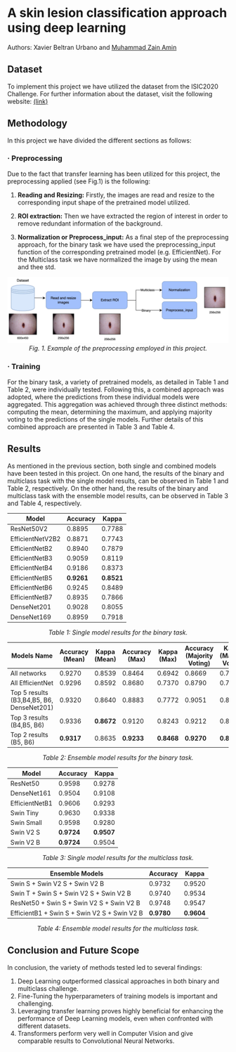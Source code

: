 # A skin lesion classification approach using deep learning
Authors: Xavier Beltran Urbano and [Muhammad Zain Amin](https://github.com/ZainAmin)

## Dataset

To implement this project we have utilized the dataset from the ISIC2020 Challenge. For further information about the dataset, visit the following website: [(link)](https://challenge2020.isic-archive.com/)

## Methodology
In this project we have divided the different sections as follows:

### · Preprocessing
Due to the fact that transfer learning has been utilized for this project, the preprocessing applied (see Fig.1) is the following:

1. **Reading and Resizing:** Firstly, the images are read and resize to the corresponding input shape of the pretrained model utilized.
   
2. **ROI extraction:** Then we have extracted the region of interest in order to remove redundant information of the background.
   
3. **Normalization or Preprocess_input:** As a final step of the preprocessing approach, for the binary task we have used the preprocessing_input function of the corresponding pretrained model (e.g. EfficientNet). For the Multiclass task we have normalized the image by using the mean and thee std.

<p align="center">
<img src="img/Preprocessing.png" alt="Example of the preprocessing employed" width="700"/>
<br>
<em>Fig. 1. Example of the preprocessing employed in this project. </em>
</p>


### · Training
For the binary task, a variety of pretrained models, as detailed in Table 1 and Table 2, were individually tested. Following this, a combined approach was adopted, where the predictions from these individual models were aggregated. This aggregation was achieved through three distinct methods: computing the mean, determining the maximum, and applying majority voting to the predictions of the single models. Further details of this combined approach are presented in Table 3 and Table 4.

## Results
As mentioned in the previous section, both single and combined models have been tested in this project. On one hand, the results of the binary and multiclass task with the single model results, can be observed in Table 1 and Table 2, respectively. On the other hand, the results of the binary and multiclass task with the ensemble model results, can be observed in Table 3 and Table 4, respectively.

| Model | Accuracy | Kappa |
|-------|----------|-------|
| ResNet50V2 | 0.8895 | 0.7788 |
| EfficientNetV2B2 | 0.8871 | 0.7743 |
| EfficientNetB2 | 0.8940 | 0.7879 |
| EfficientNetB3 | 0.9059 | 0.8119 |
| EfficientNetB4 | 0.9186 | 0.8373 |
| EfficientNetB5 | **0.9261** | **0.8521** |
| EfficientNetB6 | 0.9245 | 0.8489 |
| EfficientNetB7 | 0.8935 | 0.7866 |
| DenseNet201 | 0.9028 | 0.8055 |
| DenseNet169 | 0.8959 | 0.7918 |
<p align="center">
<em>Table 1: Single model results for the binary task.</em>
</p>


| Models Name                               | Accuracy (Mean) | Kappa (Mean)     | Accuracy (Max) | Kappa (Max) | Accuracy (Majority Voting) | Kappa (Majority Voting)|
| ---------------------------------         |-----------------|------------|----------------|-------------|----------------------------|-------|
| All networks                              | 0.9270          | 0.8539     | 0.8464         | 0.6942      | 0.8669                     | 0.7327|
| All EfficientNet                          | 0.9296          | 0.8592     | 0.8680         | 0.7370      | 0.8790                     | 0.7571|
| Top 5 results (B3,B4,B5, B6, DenseNet201) | 0.9320          | 0.8640     | 0.8883         | 0.7772      | 0.9051                     | 0.8090|
| Top 3 results (B4,B5, B6)                 | 0.9336          | **0.8672** | 0.9120         | 0.8243      | 0.9212                     | 0.8421|
| Top 2 results (B5, B6)                    | **0.9317**      | 0.8635     | **0.9233**     | **0.8468**  | **0.9270**                 | **0.8538**|
<p align="center">
<em>Table 2: Ensemble model results for the binary task.</em>
</p>

| Model           | Accuracy | Kappa |
|-----------------|----------|-------|
| ResNet50        | 0.9598   | 0.9278|
| DenseNet161     | 0.9504   | 0.9108|
| EfficientNetB1  | 0.9606   | 0.9293|
| Swin Tiny       | 0.9630   | 0.9338|
| Swin Small      | 0.9598   | 0.9280|
| Swin V2 S       | **0.9724**   | **0.9507**|
| Swin V2 B       | **0.9724**   | 0.9504|
<p align="center">
<em>Table 3: Single model results for the multiclass task.</em>
</p>

| Ensemble Models                                     | Accuracy | Kappa |
|-----------------------------------------------------|----------|-------|
| Swin S + Swin V2 S + Swin V2 B                     | 0.9732   | 0.9520|
| Swin T + Swin S + Swin V2 S + Swin V2 B            | 0.9740   | 0.9534|
| ResNet50 + Swin S + Swin V2 S + Swin V2 B          | 0.9748   | 0.9547|
| EfficientB1 + Swin S + Swin V2 S + Swin V2 B       | **0.9780**   | **0.9604**|
<p align="center">
<em>Table 4: Ensemble model results for the multiclass task.</em>
</p>

## Conclusion and Future Scope

In conclusion, the variety of methods tested led to several findings:

1. Deep Learning outperformed classical approaches in both binary and multiclass challenge.
2. Fine-Tuning the hyperparameters of training models is important and challenging.
3. Leveraging transfer learning proves highly beneficial for enhancing the performance of Deep Learning models, even when confronted with different datasets.
4. Transformers perform very well in Computer Vision and give comparable results to Convolutional Neural Networks.
